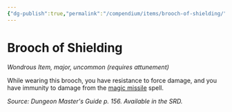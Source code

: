```yaml
---
{"dg-publish":true,"permalink":"/compendium/items/brooch-of-shielding/","tags":["compendium/src/5e/dmg","item/attunement/required","item/rarity/uncommon","item/tier/major","item/wondrous"]}
---
```


# Brooch of Shielding
*Wondrous Item, major, uncommon (requires attunement)*  


While wearing this brooch, you have resistance to force damage, and you have immunity to damage from the [magic missile](compendium/spells/magic-missile.md) spell.

*Source: Dungeon Master's Guide p. 156. Available in the SRD.*